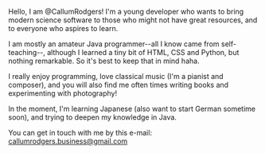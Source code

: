 Hello, I am @CallumRodgers! I'm a young developer who
wants to bring modern science software to those who might not have
great resources, and to everyone who aspires to learn.

I am mostly an amateur Java programmer--all I know came from self-teaching--, 
although I learned a tiny bit of HTML, CSS and Python, but nothing remarkable.
So it's best to keep that in mind haha.

I really enjoy programming, love classical music (I'm a pianist and composer), and
you will also find me often times writing books and experimenting with photography!

In the moment, I'm learning Japanese (also want to start German sometime soon), 
and trying to deepen my knowledge in Java. 

You can get in touch with me by this e-mail: callumrodgers.business@gmail.com

<!---
CallumRodgers/CallumRodgers is a ✨ special ✨ repository because its `README.md` (this file) appears on your GitHub profile.
You can click the Preview link to take a look at your changes.
--->
